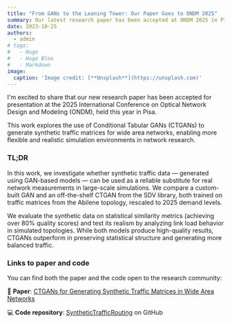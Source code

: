 ```yaml
---
title: "From GANs to the Leaning Tower: Our Paper Goes to ONDM 2025"
summary: Our latest research paper has been accepted at ONDM 2025 in Pisa! 
date: 2023-10-25
authors:
  - admin
# tags:
#   - Hugo
#   - Hugo Blox
#   - Markdown
image:
  caption: 'Image credit: [**Unsplash**](https://unsplash.com)'
---
```


I'm excited to share that our new research paper has been accepted for presentation at the 2025 International Conference on Optical Network Design and Modeling (ONDM), held this year in Pisa.

This work explores the use of Conditional Tabular GANs (CTGANs) to generate synthetic traffic matrices for wide area networks, enabling more flexible and realistic simulation environments in network research.

### TL;DR

In this work, we investigate whether synthetic traffic data — generated using GAN-based models — can be used as a reliable substitute for real network measurements in large-scale simulations. We compare a custom-built GAN and an off-the-shelf CTGAN from the SDV library, both trained on traffic matrices from the Abilene topology, rescaled to 2025 demand levels.

We evaluate the synthetic data on statistical similarity metrics (achieving over 80% quality scores) and test its realism by analyzing link load behavior in simulated topologies. While both models produce high-quality results, CTGANs outperform in preserving statistical structure and generating more balanced traffic. 

### Links to paper and code

You can find both the paper and the code open to the research community:

📄 **Paper**: [CTGANs for Generating Synthetic Traffic Matrices in Wide Area Networks](https://ieeexplore.ieee.org/document/11029340)

💻 **Code repository**: [SyntheticTrafficRouting](https://github.com/alexgaarciia/SyntheticTrafficRouting) on GitHub
